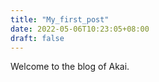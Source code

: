 ```yaml
---
title: "My_first_post"
date: 2022-05-06T10:23:05+08:00
draft: false
---
```


Welcome to the blog of Akai.
